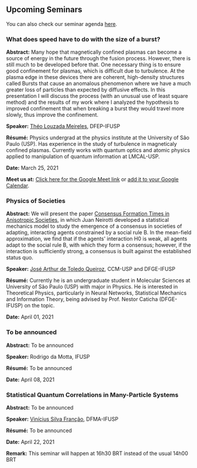 ## Upcoming Seminars

You can also check our seminar agenda [here](https://calendar.google.com/calendar/u/2?cid=dWpiM2psYmQ3YXJkYWVobXMzbG84aXZpbzRAZ3JvdXAuY2FsZW5kYXIuZ29vZ2xlLmNvbQ).

### What does speed have to do with the size of a burst?

**Abstract:**  Many hope that magnetically confined plasmas can become a source of energy in the future through the fusion process. However, there is still much to be developed before that. One necessary thing is to ensure good confinement for plasmas, which is difficult due to turbulence. At the plasma edge in these devices there are coherent, high-density structures called Bursts that cause an anomalous phenomenon where we have a much greater loss of particles than expected by diffusive effects. In this presentation I will discuss the process (with an unusual use of least square method) and the results of my work where I analyzed the hypothesis to improved confinement that when breaking a burst they would travel more slowly, thus improve the confinement.

**Speaker:** [Théo Louzada Meireles](http://lattes.cnpq.br/2508816340684081), DFEP-IFUSP

**Résumé:** Physics undergrad at the physics institute at the University of São Paulo (USP). Has experience in the study of turbulence in magneticaly confined plasmas. Currently works with quantum optics and atomic physics applied to manipulation of quantum information at LMCAL-USP.

**Date:** March 25, 2021

**Meet us at:** [Click here for the Google Meet link](https://meet.google.com/osy-uwau-pqw) or [add it to your Google Calendar](https://calendar.google.com/event?action=TEMPLATE&tmeid=MXQ4NWhrcm5wNWR2ZDYwNTJoczlxbmxuMWkgdWpiM2psYmQ3YXJkYWVobXMzbG84aXZpbzRAZw&tmsrc=ujb3jlbd7ardaehms3lo8ivio4%40group.calendar.google.com).

### Physics of Societies

**Abstract:** We will present the paper [Consensus Formation Times in Anisotropic Societies](https://doi.org/10.1103/PhysRevE.95.062305), in which Juan Neirotti developed a statistical mechanics model to study the emergence of a consensus in societies of adapting, interacting agents constrained by a social rule B. In the mean-field approximation, we find that if the agents' interaction H0 is weak, all agents adapt to the social rule B, with which they form a consensus; however, if
the interaction is sufficiently strong, a consensus is built against the established status quo.

**Speaker:** [José Arthur de Toledo Queiroz](http://lattes.cnpq.br/5246038593368301), CCM-USP and DFGE-IFUSP

**Résumé:** Currently he is an undergraduate student in Molecular Sciences at University of São Paulo (USP) with major in Physics. He is interested in Theoretical Physics, particularly in Neural Networks, Statistical Mechanics and Information Theory, being advised by Prof. Nestor Caticha (DFGE-IFUSP) on the topic.

**Date:** April 01, 2021


### To be announced

**Abstract:** To be announced

**Speaker:** Rodrigo da Motta, IFUSP

**Résumé:** To be announced

**Date:** April 08, 2021



### Statistical Quantum Correlations in Many-Particle Systems

**Abstract:** To be announced

**Speaker:** [Vinícius Silva Franção](http://lattes.cnpq.br/2740065021564950), DFMA-IFUSP

**Résumé:** To be announced

**Date:** April 22, 2021

**Remark:** This seminar will happen at 16h30 BRT instead of the usual 14h00 BRT
